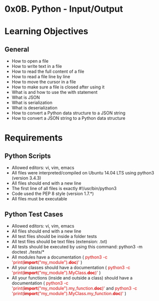 # 0x0B. Python - Input/Output
# Learning Objectives
## General
* How to open a file
* How to write text in a file
* How to read the full content of a file
* How to read a file line by line
* How to move the cursor in a file
* How to make sure a file is closed after using it
* What is and how to use the with statement
* What is JSON
* What is serialization
* What is deserialization
* How to convert a Python data structure to a JSON string
* How to convert a JSON string to a Python data structure
# Requirements
## Python Scripts
* Allowed editors: vi, vim, emacs
* All files were interpreted/compiled on Ubuntu 14.04 LTS using python3 (version 3.4.3)
* All files should end with a new line
* The first line of all files is exactly #!/usr/bin/python3
* Code used the PEP 8 style (version 1.7.*)
* All files must be executable
## Python Test Cases
* Allowed editors: vi, vim, emacs
* All files should end with a new line
* All test files should be inside a folder tests
* All test files should be text files (extension: .txt)
* All tests should be executed by using this command: python3 -m doctest ./tests/*
* All modules have a documentation (<span style="color: red;"> python3 -c 'print(__import__("my_module").__doc__)' </span>)
* All your classes should have a documentation (<span style="color: red;"> python3 -c 'print(__import__("my_module").MyClass.__doc__)' </span>)
* All your functions (inside and outside a class) should have a documentation (<span style="color: red;"> python3 -c 'print(__import__("my_module").my_function.__doc__)'</span> and <span style="color: red;">python3 -c 'print(__import__("my_module").MyClass.my_function.__doc__)' </span>)
